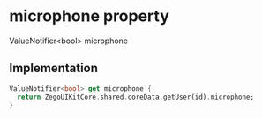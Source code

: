 


# microphone property









ValueNotifier&lt;bool> microphone
  







## Implementation

```dart
ValueNotifier<bool> get microphone {
  return ZegoUIKitCore.shared.coreData.getUser(id).microphone;
}
```








